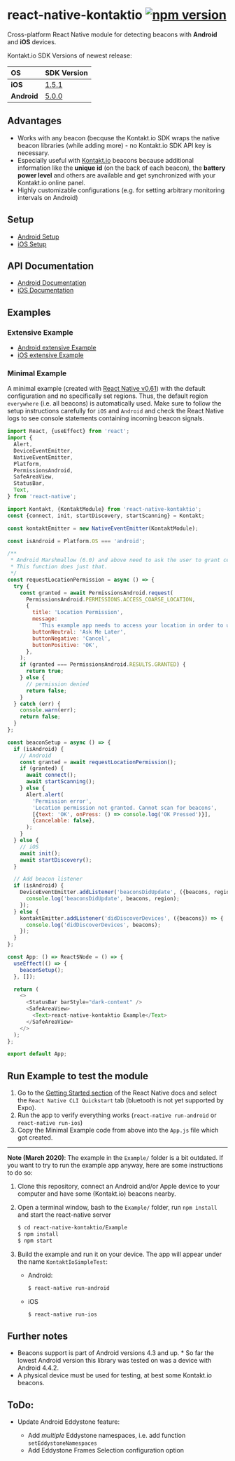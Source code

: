 # react-native-kontaktio [![npm version](https://badge.fury.io/js/react-native-kontaktio.svg)](https://badge.fury.io/js/react-native-kontaktio)

Cross-platform React Native module for detecting beacons with **Android** and **iOS** devices.

Kontakt.io SDK Versions of newest release:

| OS          | SDK Version                                                                                              |
| :---------- | :------------------------------------------------------------------------------------------------------- |
| **iOS**     | [1.5.1](http://kontaktio.github.io/kontakt-ios-sdk/Documentation/html/)                                  |
| **Android** | [5.0.0](https://github.com/kontaktio/kontakt-android-sdk)                                                |


## Advantages

- Works with any beacon (becquse the Kontakt.io SDK wraps the native beacon libraries (while adding more) - no Kontakt.io SDK API key is necessary.
- Especially useful with [Kontakt.io](http://kontakt.io/) beacons because additional information like the **unique id** (on the back of each beacon), the **battery power level** and others are available and get synchronized with your Kontakt.io online panel.
- Highly customizable configurations (e.g. for setting arbitrary monitoring intervals on Android)

## Setup

- [Android Setup](/docs/setup.android.md)
- [iOS Setup](/docs/setup.ios.md)

## API Documentation

- [Android Documentation](/docs/api.android.md)
- [iOS Documentation](/docs/api.ios.md)

## Examples

### Extensive Example

- [Android extensive Example](/Example/src/Example.android.js)
- [iOS extensive Example](/Example/src/Example.ios.js)

### Minimal Example

A minimal example (created with [React Native v0.61](https://github.com/facebook/react-native/releases/tag/v0.61.0))
with the default configuration and no specifically set regions. Thus, the default region `everywhere` (i.e. all beacons) is automatically used.
Make sure to follow the setup instructions carefully for `iOS` and `Android` and
check the React Native logs to see console statements containing incoming beacon signals.

```js
import React, {useEffect} from 'react';
import {
  Alert,
  DeviceEventEmitter,
  NativeEventEmitter,
  Platform,
  PermissionsAndroid,
  SafeAreaView,
  StatusBar,
  Text,
} from 'react-native';

import Kontakt, {KontaktModule} from 'react-native-kontaktio';
const {connect, init, startDiscovery, startScanning} = Kontakt;

const kontaktEmitter = new NativeEventEmitter(KontaktModule);

const isAndroid = Platform.OS === 'android';

/**
 * Android Marshmallow (6.0) and above need to ask the user to grant certain permissions.
 * This function does just that.
 */
const requestLocationPermission = async () => {
  try {
    const granted = await PermissionsAndroid.request(
      PermissionsAndroid.PERMISSIONS.ACCESS_COARSE_LOCATION,
      {
        title: 'Location Permission',
        message:
          'This example app needs to access your location in order to use bluetooth beacons.',
        buttonNeutral: 'Ask Me Later',
        buttonNegative: 'Cancel',
        buttonPositive: 'OK',
      },
    );
    if (granted === PermissionsAndroid.RESULTS.GRANTED) {
      return true;
    } else {
      // permission denied
      return false;
    }
  } catch (err) {
    console.warn(err);
    return false;
  }
};

const beaconSetup = async () => {
  if (isAndroid) {
    // Android
    const granted = await requestLocationPermission();
    if (granted) {
      await connect();
      await startScanning();
    } else {
      Alert.alert(
        'Permission error',
        'Location permission not granted. Cannot scan for beacons',
        [{text: 'OK', onPress: () => console.log('OK Pressed')}],
        {cancelable: false},
      );
    }
  } else {
    // iOS
    await init();
    await startDiscovery();
  }

  // Add beacon listener
  if (isAndroid) {
    DeviceEventEmitter.addListener('beaconsDidUpdate', ({beacons, region}) => {
      console.log('beaconsDidUpdate', beacons, region);
    });
  } else {
    kontaktEmitter.addListener('didDiscoverDevices', ({beacons}) => {
      console.log('didDiscoverDevices', beacons);
    });
  }
};

const App: () => React$Node = () => {
  useEffect(() => {
    beaconSetup();
  }, []);

  return (
    <>
      <StatusBar barStyle="dark-content" />
      <SafeAreaView>
        <Text>react-native-kontaktio Example</Text>
      </SafeAreaView>
    </>
  );
};

export default App;
```

## Run Example to test the module

1. Go to the [Getting Started section](https://reactnative.dev/docs/getting-started.html) of the React Native docs and select the `React Native CLI Quickstart` tab (bluetooth is not yet supported by Expo).
2. Run the app to verify everything works (`react-native run-android` or `react-native run-ios`)
3. Copy the Minimal Example code from above into the `App.js` file which got created.

---

**Note (March 2020)**: The example in the `Example/` folder is a bit outdated. If you want to try to run the example app anyway, here are some instructions to do so:

1.  Clone this repository, connect an Android and/or Apple device to your computer and have some (Kontakt.io) beacons nearby.

2.  Open a terminal window, bash to the `Example/` folder, run `npm install` and start the react-native server

    ```bash
    $ cd react-native-kontaktio/Example
    $ npm install
    $ npm start
    ```

3.  Build the example and run it on your device. The app will appear under the name `KontaktIoSimpleTest`:

    - Android:

      	```bash
      $ react-native run-android
      ```

    - iOS

      	```bash
      $ react-native run-ios
      ```

## Further notes

- Beacons support is part of Android versions 4.3 and up. \* So far the lowest Android version this library was tested on was a device with Android 4.4.2.
- A physical device must be used for testing, at best some Kontakt.io beacons.

## ToDo:

- Update Android Eddystone feature:

  - Add _multiple_ Eddystone namespaces, i.e. add function `setEddystoneNamespaces`
  - Add Eddystone Frames Selection configuration option

